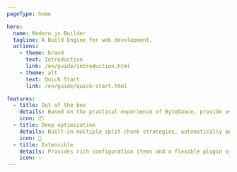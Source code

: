 ```yaml
---
pageType: home

hero:
  name: Modern.js Builder
  tagline: A Build Engine for web development.
  actions:
    - theme: brand
      text: Introduction
      link: /en/guide/introduction.html
    - theme: alt
      text: Quick Start
      link: /en/guide/quick-start.html

features:
  - title: Out of the box
    details: Based on the practical experience of ByteDance, provide useful features for web development by default.
    icon: 📦
  - title: Deep optimization
    details: Built-in multiple split chunk strategies, automatically optimize static assets, ensure performance of production app.
    icon: 🚀
  - title: Extensible
    details: Provides rich configuration items and a flexible plugin system to support in-depth customization of all features.
    icon: ✨
---
```

